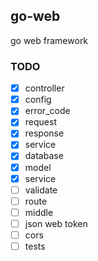 ## go-web
go web framework

### TODO
- [x] controller 
- [x] config 
- [x] error_code 
- [x] request 
- [x] response 
- [x] service
- [x] database
- [x] model
- [x] service
- [ ] validate
- [ ] route
- [ ] middle
- [ ] json web token
- [ ] cors
- [ ] tests